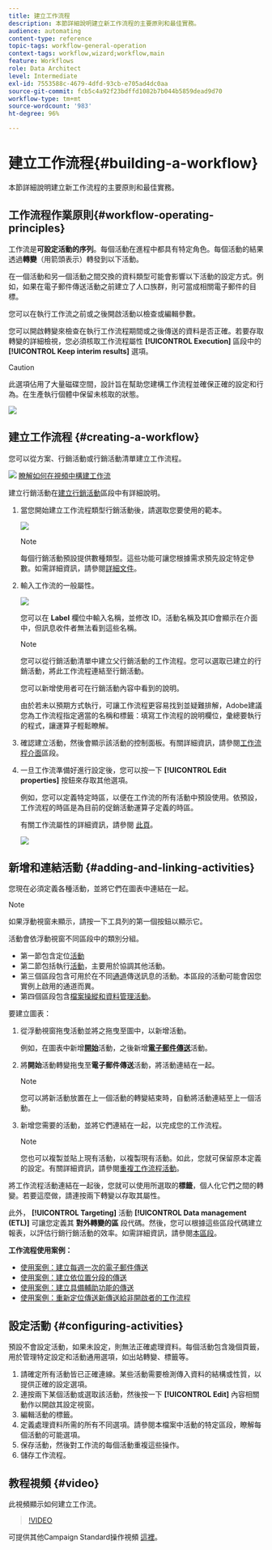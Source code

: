 ```yaml
---
title: 建立工作流程
description: 本節詳細說明建立新工作流程的主要原則和最佳實務。
audience: automating
content-type: reference
topic-tags: workflow-general-operation
context-tags: workflow,wizard;workflow,main
feature: Workflows
role: Data Architect
level: Intermediate
exl-id: 7553588c-4679-4dfd-93cb-e705ad4dc0aa
source-git-commit: fcb5c4a92f23bdffd1082b7b044b5859dead9d70
workflow-type: tm+mt
source-wordcount: '983'
ht-degree: 96%

---
```


# 建立工作流程{#building-a-workflow}

本節詳細說明建立新工作流程的主要原則和最佳實務。

## 工作流程作業原則{#workflow-operating-principles}

工作流是&#x200B;**可設定活動的序列**。每個活動在進程中都具有特定角色。每個活動的結果透過&#x200B;**轉變**（用箭頭表示）轉發到以下活動。

在一個活動和另一個活動之間交換的資料類型可能會影響以下活動的設定方式。例如，如果在電子郵件傳送活動之前建立了人口族群，則可當成相關電子郵件的目標。

您可以在執行工作流之前或之後開啟活動以檢查或編輯參數。

您可以開啟轉變來檢查在執行工作流程期間或之後傳送的資料是否正確。若要存取轉變的詳細檢視，您必須核取工作流程屬性 **[!UICONTROL Execution]** 區段中的 **[!UICONTROL Keep interim results]** 選項。

>[!CAUTION]
>
>此選項佔用了大量磁碟空間，設計旨在幫助您建構工作流程並確保正確的設定和行為。在生產執行個體中保留未核取的狀態。

![](assets/workflow_overview.png)

## 建立工作流程 {#creating-a-workflow}

您可以從方案、行銷活動或行銷活動清單建立工作流程。

![](assets/do-not-localize/how-to-video.png) [瞭解如何在視頻中構建工作流](#video)

建立行銷活動在[建立行銷活動](../../start/using/marketing-activities.md#creating-a-marketing-activity)區段中有詳細說明。

1. 當您開始建立工作流程類型行銷活動後，請選取您要使用的範本。

   ![](assets/workflow_creation_1.png)

   >[!NOTE]
   >
   >每個行銷活動預設提供數種類型。這些功能可讓您根據需求預先設定特定參數。如需詳細資訊，請參閱[詳細文件](../../start/using/marketing-activity-templates.md)。

1. 輸入工作流的一般屬性。

   ![](assets/workflow_creation_2.png)

   您可以在 **Label** 欄位中輸入名稱，並修改 ID。活動名稱及其ID會顯示在介面中，但訊息收件者無法看到這些名稱。

   >[!NOTE]
   >
   >您可以從行銷活動清單中建立父行銷活動的工作流程。您可以選取已建立的行銷活動，將此工作流程連結至行銷活動。

   您可以新增使用者可在行銷活動內容中看到的說明。

   由於若未以預期方式執行，可讓工作流程更容易找到並疑難排解，Adobe建議您為工作流程指定適當的名稱和標籤：填寫工作流程的說明欄位，彙總要執行的程式，讓運算子輕鬆瞭解。

1. 確認建立活動，然後會顯示該活動的控制面板。有關詳細資訊，請參閱[工作流程介面](../../automating/using/workflow-interface.md)區段。

1. 一旦工作流準備好進行設定後，您可以按一下 **[!UICONTROL Edit properties]** 按鈕來存取其他選項。

   例如，您可以定義特定時區，以便在工作流的所有活動中預設使用。依預設，工作流程的時區是為目前的促銷活動運算子定義的時區。

   有關工作流屬性的詳細資訊，請參閱 [此頁](../../automating/using/managing-execution-options.md)。

   ![](assets/workflow_properties.png)

## 新增和連結活動 {#adding-and-linking-activities}

您現在必須定義各種活動，並將它們在圖表中連結在一起。

>[!NOTE]
>
>如果浮動視窗未顯示，請按一下工具列的第一個按鈕以顯示它。

活動會依浮動視窗不同區段中的類別分組。

* 第一節包含定位[活動](../../automating/using/about-targeting-activities.md)
* 第二節包括執行[活動](../../automating/using/about-execution-activities.md)，主要用於協調其他活動。
* 第三個區段包含可用於在不同[通道](../../automating/using/about-channel-activities.md)傳送訊息的活動。本區段的活動可能會因您實例上啟用的通道而異。
* 第四個區段包含[檔案操縱和資料管理活動](../../automating/using/about-data-management-activities.md)。

要建立圖表：

1. 從浮動視窗拖曳活動並將之拖曳至圖中，以新增活動。

   例如，在圖表中新增&#x200B;**[開始](../../automating/using/start-and-end.md)**&#x200B;活動，之後新增&#x200B;**[電子郵件傳送](../../automating/using/email-delivery.md)**&#x200B;活動。

1. 將&#x200B;**開始**&#x200B;活動轉變拖曳至&#x200B;**電子郵件傳送**&#x200B;活動，將活動連結在一起。

   >[!NOTE]
   >
   >您可以將新活動放置在上一個活動的轉變結束時，自動將活動連結至上一個活動。

1. 新增您需要的活動，並將它們連結在一起，以完成您的工作流程。

   >[!NOTE]
   >
   >您也可以複製並貼上現有活動，以複製現有活動。如此，您就可保留原本定義的設定。有關詳細資訊，請參閱[重複工作流程活動](../../automating/using/workflow-interface.md#duplicating-workflow-activities)。

將工作流程活動連結在一起後，您就可以使用所選取的&#x200B;**標籤**，個人化它們之間的轉變。若要這麼做，請連按兩下轉變以存取其屬性。

此外， **[!UICONTROL Targeting]** 活動 **[!UICONTROL Data management (ETL)]** 可讓您定義其 **對外轉變的區** 段代碼。然後，您可以根據這些區段代碼建立報表，以評估行銷行銷活動的效率。如需詳細資訊，請參閱[本區段](../../reporting/using/creating-a-report-workflow-segment.md)。

**工作流程使用案例：**

* [使用案例：建立每週一次的電子郵件傳送](../../automating/using/workflow-weekly-offer.md)
* [使用案例：建立依位置分段的傳送](../../automating/using/workflow-segmentation-location.md)
* [使用案例：建立具備輔助功能的傳送](../../automating/using/workflow-created-query-with-complement.md)
* [使用案例：重新定位傳送新傳送給非開啟者的工作流程](../../automating/using/workflow-cross-channel-retargeting.md)

## 設定活動 {#configuring-activities}

預設不會設定活動，如果未設定，則無法正確處理資料。每個活動包含幾個頁籤，用於管理特定設定和活動通用選項，如出站轉變、標籤等。

1. 請確定所有活動皆已正確連線。某些活動需要檢測傳入資料的結構或性質，以提供正確的設定選項。
1. 連按兩下某個活動或選取該活動，然後按一下 **[!UICONTROL Edit]** 內容相關動作以開啟其設定視窗。
1. 編輯活動的標籤。
1. 定義處理資料所需的所有不同選項。請參閱本檔案中活動的特定區段，瞭解每個活動的可能選項。
1. 保存活動，然後對工作流的每個活動重複這些操作。
1. 儲存工作流程。

## 教程視頻 {#video}

此視頻顯示如何建立工作流。

>[!VIDEO](https://video.tv.adobe.com/v/23937?quality=12)

可提供其他Campaign Standard操作視頻 [這裡](https://experienceleague.adobe.com/docs/campaign-standard-learn/tutorials/overview.html?lang=zh-Hant)。
